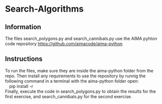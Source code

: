 # Search-Algorithms
## Information
The files search_polygons.py and search_cannibals.py use the AIMA pyhton code repository https://github.com/aimacode/aima-python

## Instructions
To run the files, make sure they are inside the aima-python folder from the repo.
Then install any requirements to use the repository by runnig the following command in a terminal with the aima-python folder open:\
&emsp;pip install -r\
Finally, execute the code in search_polygons.py to obtain the results for the first exercise, and search_cannibals.py for the second exercise.
